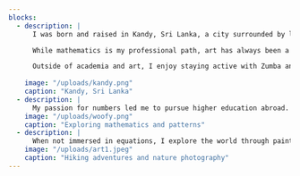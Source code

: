 ```yaml
---
blocks:
  - description: |
      I was born and raised in Kandy, Sri Lanka, a city surrounded by lush hills and beautiful nature. Growing up in such an inspiring environment sparked my curiosity and creativity from an early age. I am proud to be the first in my family to attend university and earn a bachelor’s degree, making me a first-generation student. I completed my Bachelor’s with Honors in Mathematics at the University of Peradeniya with Academic Excellency award. Currently, I am pursuing my Ph.D. in Mathematics at Michigan State University.

      While mathematics is my professional path, art has always been a central part of my life. Whenever I feel stressed or immersed in complex problem-solving, I turn to my brushes and oil paints. Though I never took professional art classes, countless YouTube tutorials have helped me explore oil portrait painting and develop my own style.

      Outside of academia and art, I enjoy staying active with Zumba and other fitness activities. My family and my dog, Woofy, are my anchors—they inspire and motivate me every day.
  
    image: "/uploads/kandy.png"
    caption: "Kandy, Sri Lanka"
  - description: |
      My passion for numbers led me to pursue higher education abroad. During my Ph.D., I delved into quantum topology and knot theory.
    image: "/uploads/woofy.png"
    caption: "Exploring mathematics and patterns"
  - description: |
      When not immersed in equations, I explore the world through painting, photography, and hiking.
    image: "/uploads/art1.jpeg"
    caption: "Hiking adventures and nature photography"
---
```








